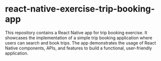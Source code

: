 # react-native-exercise-trip-booking-app
This repository contains a React Native app for trip booking exercise. It showcases the implementation of a simple trip booking application where users can search and book trips. The app demonstrates the usage of React Native components, APIs, and features to build a functional, user-friendly application.
